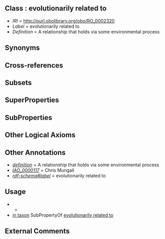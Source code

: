 
## Class : evolutionarily related to

 * *IRI* = http://purl.obolibrary.org/obo/RO_0002320
 * *Label* = evolutionarily related to
 * *Definition* = A relationship that holds via some environmental process

## Synonyms


## Cross-references


## Subsets


## SuperProperties


## SubProperties


## Other Logical Axioms


## Other Annotations

 * *[definition](../../IAO/15/IAO_0000115.md)* = A relationship that holds via some environmental process
 * *[IAO_0000117](../../IAO/17/IAO_0000117.md)* = Chris Mungall
 * *[rdf-schema#label](../../el/rdf-schema#label.md)* = evolutionarily related to

## Usage

 * -
 * [in taxon](../../RO/62/RO_0002162.md) SubPropertyOf [evolutionarily related to](../../RO/20/RO_0002320.md)

## External Comments

